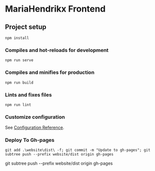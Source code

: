 # MariaHendrikx Frontend

## Project setup
```
npm install
```

### Compiles and hot-reloads for development
```
npm run serve
```

### Compiles and minifies for production
```
npm run build
```

### Lints and fixes files
```
npm run lint
```

### Customize configuration
See [Configuration Reference](https://cli.vuejs.org/config/).

### Deploy To Gh-pages
```
git add .\website\dist\ -f; git commit -m "Update to gh-pages"; git subtree push --prefix website/dist origin gh-pages
```
git subtree push --prefix website/dist origin gh-pages